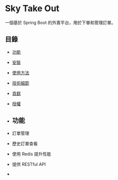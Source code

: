 # Sky Take Out
一個基於 Spring Boot 的外賣平台，用於下單和管理訂單。

## 目錄
- [功能](#功能)
- [安裝](#安裝)
- [使用方法](#使用方法)
- [技術細節](#技術細節)
- [貢獻](#貢獻)
- [授權](#授權)

- ## 功能
- 訂單管理
- 歷史訂單查看
- 使用 Redis 提升性能
- 提供 RESTful API
- 

